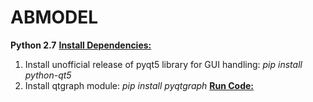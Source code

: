 # ABMODEL
**Python 2.7**
<ins>**Install Dependencies:**</ins>
1. Install unofficial release of pyqt5 library for GUI handling: *pip install python-qt5* 
2. Install qtgraph module: *pip install pyqtgraph*
<ins>**Run Code:**</ins>
